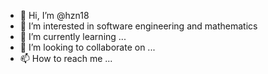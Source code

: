 - 👋 Hi, I’m @hzn18
- 👀 I’m interested in software engineering and mathematics
- 🌱 I’m currently learning ...
- 💞️ I’m looking to collaborate on ...
- 📫 How to reach me ...

<!---
hzn18/hzn18 is a ✨ special ✨ repository because its `README.md` (this file) appears on your GitHub profile.
You can click the Preview link to take a look at your changes.
--->
